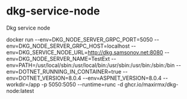 # dkg-service-node
Dkg service node

docker run --env=DKG_NODE_SERVER_GRPC_PORT=5050 --env=DKG_NODE_SERVER_GRPC_HOST=localhost --env=DKG_SERVICE_NODE_URL=http://dkg.samsonov.net:8080 --env=DKG_NODE_SERVER_NAME=TestExt --env=PATH=/usr/local/sbin:/usr/local/bin:/usr/sbin:/usr/bin:/sbin:/bin --env=DOTNET_RUNNING_IN_CONTAINER=true --env=DOTNET_VERSION=8.0.4 --env=ASPNET_VERSION=8.0.4 --workdir=/app -p 5050:5050 --runtime=runc -d ghcr.io/maxirmx/dkg-node:latest